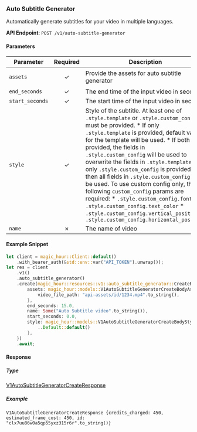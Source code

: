 
### Auto Subtitle Generator <a name="create"></a>

Automatically generate subtitles for your video in multiple languages.

**API Endpoint**: `POST /v1/auto-subtitle-generator`

#### Parameters

| Parameter | Required | Description | Example |
|-----------|:--------:|-------------|--------|
| `assets` | ✓ | Provide the assets for auto subtitle generator | `V1AutoSubtitleGeneratorCreateBodyAssets {video_file_path: "api-assets/id/1234.mp4".to_string()}` |
| `end_seconds` | ✓ | The end time of the input video in seconds | `15.0` |
| `start_seconds` | ✓ | The start time of the input video in seconds | `0.0` |
| `style` | ✓ | Style of the subtitle. At least one of `.style.template` or `.style.custom_config` must be provided.  * If only `.style.template` is provided, default values for the template will be used. * If both are provided, the fields in `.style.custom_config` will be used to overwrite the fields in `.style.template`. * If only `.style.custom_config` is provided, then all fields in `.style.custom_config` will be used.  To use custom config only, the following `custom_config` params are required: * `.style.custom_config.font` * `.style.custom_config.text_color` * `.style.custom_config.vertical_position` * `.style.custom_config.horizontal_position`  | `V1AutoSubtitleGeneratorCreateBodyStyle {..Default::default()}` |
| `name` | ✗ | The name of video | `"Auto Subtitle video".to_string()` |

#### Example Snippet

```rust
let client = magic_hour::Client::default()
    .with_bearer_auth(&std::env::var("API_TOKEN").unwrap());
let res = client
    .v1()
    .auto_subtitle_generator()
    .create(magic_hour::resources::v1::auto_subtitle_generator::CreateRequest {
        assets: magic_hour::models::V1AutoSubtitleGeneratorCreateBodyAssets {
            video_file_path: "api-assets/id/1234.mp4".to_string(),
        },
        end_seconds: 15.0,
        name: Some("Auto Subtitle video".to_string()),
        start_seconds: 0.0,
        style: magic_hour::models::V1AutoSubtitleGeneratorCreateBodyStyle {
            ..Default::default()
        },
    })
    .await;
```

#### Response

##### Type
[V1AutoSubtitleGeneratorCreateResponse](/src/models/v1_auto_subtitle_generator_create_response.rs)

##### Example
`V1AutoSubtitleGeneratorCreateResponse {credits_charged: 450, estimated_frame_cost: 450, id: "clx7uu86w0a5qp55yxz315r6r".to_string()}`
